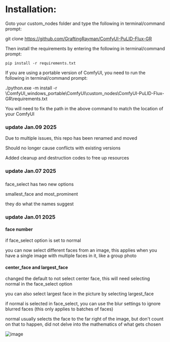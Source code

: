 # Installation:
Goto your custom_nodes folder and type the following in terminal/command prompt:

git clone https://github.com/GraftingRayman/ComfyUI-PuLID-Flux-GR

Then install the requirements by entering the following in terminal/command prompt:

<code>pip install -r requirements.txt</code>

If you are using a portable version of ComfyUI, you need to run the following in terminal/command prompt:

./python.exe -m install -r <your path to comfyui>\ComfyUI_windows_portable\ComfyUI\custom_nodes\ComfyUI-PuLID-Flux-GR\requirements.txt

You will need to fix the path in the above command to match the location of your ComfyUI

### update Jan.09 2025
Due to multiple issues, this repo has been renamed and moved 

Should no longer cause conflicts with existing versions

Added cleanup and destruction codes to free up resources

### update Jan.07 2025
###
face_select has two new options

smallest_face and most_prominent

they do what the names suggest

### update Jan.01 2025
#### face number
if face_select option is set to normal

you can now select different faces from an image, this applies when you have a single image with multiple faces in it, like a group photo

#### center_face and largest_face

changed the default to not select center face, this will need selecting normal in the face_select option

you can also select largest face in the picture by selecting largest_face

if normal is selected in face_select, you can use the blur settings to ignore blurred faces (this only applies to batches of faces)

normal usually selects the face to the far right of the image, but don't count on that to happen, did not delve into the mathematics of what gets chosen

![image](https://github.com/user-attachments/assets/7c668c17-5f60-477c-93d5-91d88889dc5f)





